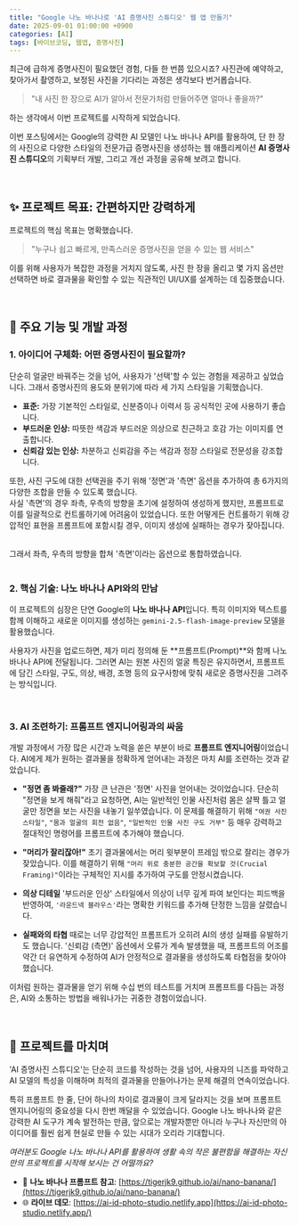 ```yaml
---
title: "Google 나노 바나나로 'AI 증명사진 스튜디오' 웹 앱 만들기"
date: 2025-09-01 01:00:00 +0900
categories: [AI]
tags: [바이브코딩, 웹앱, 증명사진]
---
```


최근에 급하게 증명사진이 필요했던 경험, 다들 한 번쯤 있으시죠? 사진관에 예약하고, 찾아가서 촬영하고, 보정된 사진을 기다리는 과정은 생각보다 번거롭습니다.

> "내 사진 한 장으로 AI가 알아서 전문가처럼 만들어주면 얼마나 좋을까?"

하는 생각에서 이번 프로젝트를 시작하게 되었습니다.

이번 포스팅에서는 Google의 강력한 AI 모델인 나노 바나나 API를 활용하여, 단 한 장의 사진으로 다양한 스타일의 전문가급 증명사진을 생성하는 웹 애플리케이션 **AI 증명사진 스튜디오**의 기획부터 개발, 그리고 개선 과정을 공유해 보려고 합니다.

<br>

## ✨ 프로젝트 목표: 간편하지만 강력하게

프로젝트의 핵심 목표는 명확했습니다.

> "누구나 쉽고 빠르게, 만족스러운 증명사진을 얻을 수 있는 웹 서비스"

이를 위해 사용자가 복잡한 과정을 거치지 않도록, 사진 한 장을 올리고 몇 가지 옵션만 선택하면 바로 결과물을 확인할 수 있는 직관적인 UI/UX를 설계하는 데 집중했습니다.

<br>

## 🚀 주요 기능 및 개발 과정

### 1. 아이디어 구체화: 어떤 증명사진이 필요할까?

단순히 얼굴만 바꿔주는 것을 넘어, 사용자가 '선택'할 수 있는 경험을 제공하고 싶었습니다. 그래서 증명사진의 용도와 분위기에 따라 세 가지 스타일을 기획했습니다.

* **표준:** 가장 기본적인 스타일로, 신분증이나 이력서 등 공식적인 곳에 사용하기 좋습니다.
* **부드러운 인상:** 따뜻한 색감과 부드러운 의상으로 친근하고 호감 가는 이미지를 연출합니다.
* **신뢰감 있는 인상:** 차분하고 신뢰감을 주는 색감과 정장 스타일로 전문성을 강조합니다.

또한, 사진 구도에 대한 선택권을 주기 위해 '정면'과 '측면' 옵션을 추가하여 총 6가지의 다양한 조합을 만들 수 있도록 했습니다.<br>
사실 '측면'의 경우 좌측, 우측의 방향을 초기에 설정하여 생성하게 했지만, 프롬프트로 이를 일괄적으로 컨트롤하기에 어려움이 있었습니다. 또한 어떻게든 컨트롤하기 위해 강압적인 표현을 프롬프트에 포함시킬 경우, 이미지 생성에 실패하는 경우가 잦아집니다.<br>

<br>그래서 좌측, 우측의 방향을 합쳐 '측면'이라는 옵션으로 통합하였습니다. 
<br>
<br>

### 2. 핵심 기술: 나노 바나나 API와의 만남

이 프로젝트의 심장은 단연 Google의 **나노 바나나 API**입니다. 특히 이미지와 텍스트를 함께 이해하고 새로운 이미지를 생성하는 `gemini-2.5-flash-image-preview` 모델을 활용했습니다.

사용자가 사진을 업로드하면, 제가 미리 정의해 둔 **프롬프트(Prompt)**와 함께 나노 바나나 API에 전달됩니다. 그러면 AI는 원본 사진의 얼굴 특징은 유지하면서, 프롬프트에 담긴 스타일, 구도, 의상, 배경, 조명 등의 요구사항에 맞춰 새로운 증명사진을 그려주는 방식입니다.

<br>

### 3. AI 조련하기: 프롬프트 엔지니어링과의 싸움

개발 과정에서 가장 많은 시간과 노력을 쏟은 부분이 바로 **프롬프트 엔지니어링**이었습니다. AI에게 제가 원하는 결과물을 정확하게 얻어내는 과정은 마치 AI를 조련하는 것과 같았습니다.

* **"정면 좀 봐줄래?"** 가장 큰 난관은 '정면' 사진을 얻어내는 것이었습니다. 단순히 "정면을 보게 해줘"라고 요청하면, AI는 일반적인 인물 사진처럼 몸은 살짝 틀고 얼굴만 정면을 보는 사진을 내놓기 일쑤였습니다. 이 문제를 해결하기 위해 `"여권 사진 스타일"`, `"몸과 얼굴의 회전 없음"`, `"일반적인 인물 사진 구도 거부"` 등 매우 강력하고 절대적인 명령어를 프롬프트에 추가해야 했습니다.

* **"머리가 잘리잖아!"** 초기 결과물에서는 머리 윗부분이 프레임 밖으로 잘리는 경우가 잦았습니다. 이를 해결하기 위해 `"머리 위로 충분한 공간을 확보할 것(Crucial Framing)"`이라는 구체적인 지시를 추가하여 구도를 안정시켰습니다.

* **의상 디테일** '부드러운 인상' 스타일에서 의상이 너무 깊게 파여 보인다는 피드백을 반영하여, `'라운드넥 블라우스'`라는 명확한 키워드를 추가해 단정한 느낌을 살렸습니다.

* **실패와의 타협** 때로는 너무 강압적인 프롬프트가 오히려 AI의 생성 실패를 유발하기도 했습니다. '신뢰감 (측면)' 옵션에서 오류가 계속 발생했을 때, 프롬프트의 어조를 약간 더 유연하게 수정하여 AI가 안정적으로 결과물을 생성하도록 타협점을 찾아야 했습니다.

이처럼 원하는 결과물을 얻기 위해 수십 번의 테스트를 거치며 프롬프트를 다듬는 과정은, AI와 소통하는 방법을 배워나가는 귀중한 경험이었습니다.<br>

<br>

## 🏁 프로젝트를 마치며

'AI 증명사진 스튜디오'는 단순히 코드를 작성하는 것을 넘어, 사용자의 니즈를 파악하고 AI 모델의 특성을 이해하며 최적의 결과물을 만들어나가는 문제 해결의 연속이었습니다.

특히 프롬프트 한 줄, 단어 하나의 차이로 결과물이 크게 달라지는 것을 보며 프롬프트 엔지니어링의 중요성을 다시 한번 깨달을 수 있었습니다. Google 나노 바나나와 같은 강력한 AI 도구가 계속 발전하는 만큼, 앞으로는 개발자뿐만 아니라 누구나 자신만의 아이디어를 훨씬 쉽게 현실로 만들 수 있는 시대가 오리라 기대합니다.

*여러분도 Google 나노 바나나 API를 활용하여 생활 속의 작은 불편함을 해결하는 자신만의 프로젝트를 시작해 보시는 건 어떨까요?*

* 🔗 **나노 바나나 프롬프트 참고**: [https://tigerjk9.github.io/ai/nano-banana/](https://tigerjk9.github.io/ai/nano-banana/)
* 🌐 **라이브 데모**: [https://ai-id-photo-studio.netlify.app](https://ai-id-photo-studio.netlify.app/) 


